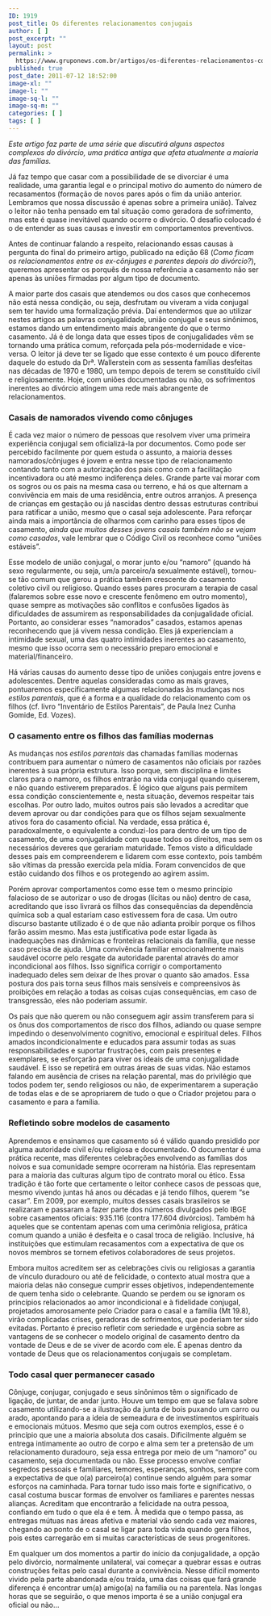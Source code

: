 ```yaml
---
ID: 1919
post_title: Os diferentes relacionamentos conjugais
author: [ ]
post_excerpt: ""
layout: post
permalink: >
  https://www.gruponews.com.br/artigos/os-diferentes-relacionamentos-conjugais
published: true
post_date: 2011-07-12 18:52:00
image-xl: ""
image-l: ""
image-sq-l: ""
image-sq-m: ""
categories: [ ]
tags: [ ]
---
```

<em>Este artigo faz parte de uma série que discutirá alguns aspectos complexos do divórcio, uma prática antiga que afeta atualmente a maioria das famílias.</em>

Já faz tempo que casar com a possibilidade de se divorciar é uma realidade, uma garantia legal e o principal motivo do aumento do número de recasamentos (formação de novos pares após o fim da união anterior. Lembramos que nossa discussão é apenas sobre a primeira união). Talvez o leitor não tenha pensado em tal situação como geradora de sofrimento, mas este é quase inevitável quando ocorre o divórcio. O desafio colocado é o de entender as suas causas e investir em comportamentos preventivos.

Antes de continuar falando a respeito, relacionando essas causas à pergunta do final do primeiro artigo, publicado na edição 68 (<em>Como ficam os relacionamentos entre os ex-cônjuges e parentes depois do divórcio?</em>), queremos apresentar os porquês de nossa referência a casamento não ser apenas às uniões firmadas por algum tipo de documento.

A maior parte dos casais que atendemos ou dos casos que conhecemos não está nessa condição, ou seja, desfrutam ou viveram a vida conjugal sem ter havido uma formalização prévia. Daí entendermos que ao utilizar nestes artigos as palavras conjugalidade, união conjugal e seus sinônimos, estamos dando um entendimento mais abrangente do que o termo casamento. Já é de longa data que esses tipos de conjugalidades vêm se tornando uma prática comum, reforçada pela pós-modernidade e vice-versa. O leitor já deve ter se ligado que esse contexto é um pouco diferente daquele do estudo da Drª. Wallerstein com as sessenta famílias desfeitas nas décadas de 1970 e 1980, um tempo depois de terem se constituído civil e religiosamente. Hoje, com uniões documentadas ou não, os sofrimentos inerentes ao divórcio atingem uma rede mais abrangente de relacionamentos.
<h3>Casais de namorados vivendo como cônjuges</h3>
É cada vez maior o número de pessoas que resolvem viver uma primeira experiência conjugal sem oficializá-la por documentos. Como pode ser percebido facilmente por quem estuda o assunto, a maioria desses namorados/cônjuges é jovem e entra nesse tipo de relacionamento contando tanto com a autorização dos pais como com a facilitação incentivadora ou até mesmo indiferença deles. Grande parte vai morar com os sogros ou os pais na mesma casa ou terreno, e há os que alternam a convivência em mais de uma residência, entre outros arranjos. A presença de crianças em gestação ou já nascidas dentro dessas estruturas contribui para ratificar a união, mesmo que o casal seja adolescente. Para reforçar ainda mais a importância de olharmos com carinho para esses tipos de casamento, <em>ainda que muitos desses jovens casais também não se vejam como casados</em>, vale lembrar que o Código Civil os reconhece como “uniões estáveis”.

Esse modelo de união conjugal, o morar junto e/ou “namoro” (quando há sexo regularmente, ou seja, um/a parceiro/a sexualmente estável), tornou-se tão comum que gerou a prática também crescente do casamento coletivo civil ou religioso. Quando esses pares procuram a terapia de casal (falaremos sobre esse novo e crescente fenômeno em outro momento), quase sempre as motivações são conflitos e confusões ligados às dificuldades de assumirem as responsabilidades da conjugalidade oficial. Portanto, ao considerar esses “namorados” casados, estamos apenas reconhecendo que já vivem nessa condição. Eles já experienciam a intimidade sexual, uma das quatro intimidades inerentes ao casamento, mesmo que isso ocorra sem o necessário preparo emocional e material/financeiro.

Há várias causas do aumento desse tipo de uniões conjugais entre jovens e adolescentes. Dentre aquelas consideradas como as mais graves, pontuaremos especificamente algumas relacionadas às mudanças nos <em>estilos parentais</em>, que é a forma e a qualidade do relacionamento com os filhos (cf. livro “Inventário de Estilos Parentais”, de Paula Inez Cunha Gomide, Ed. Vozes).
<h3><strong>O casamento entre os filhos das famílias modernas</strong></h3>
As mudanças nos <em>estilos parentais</em> das chamadas famílias modernas contribuem para aumentar o número de casamentos não oficiais por razões inerentes à sua própria estrutura. Isso porque, sem disciplina e limites claros para o namoro, os filhos entrarão na vida conjugal quando quiserem, e não quando estiverem preparados. É lógico que alguns pais permitem essa condição conscientemente e, nesta situação, devemos respeitar tais escolhas. Por outro lado, muitos outros pais são levados a acreditar que devem aprovar ou dar condições para que os filhos sejam sexualmente ativos fora do casamento oficial. Na verdade, essa prática é, paradoxalmente, o equivalente a conduzi-los para dentro de um tipo de casamento, de uma conjugalidade com quase todos os direitos, mas sem os necessários deveres que gerariam maturidade. Temos visto a dificuldade desses pais em compreenderem e lidarem com esse contexto, pois também são vítimas da pressão exercida pela mídia. Foram convencidos de que estão cuidando dos filhos e os protegendo ao agirem assim.

Porém aprovar comportamentos como esse tem o mesmo princípio falacioso de se autorizar o uso de drogas (lícitas ou não) dentro de casa, acreditando que isso livrará os filhos das consequências da dependência química sob a qual estariam caso estivessem fora de casa. Um outro discurso bastante utilizado é o de que não adianta proibir porque os filhos farão assim mesmo. Mas esta justificativa pode estar ligada às inadequações nas dinâmicas e fronteiras relacionais da família, que nesse caso precisa de ajuda. Uma convivência familiar emocionalmente mais saudável ocorre pelo resgate da autoridade parental através do amor incondicional aos filhos. Isso significa corrigir o comportamento inadequado deles sem deixar de lhes provar o quanto são amados. Essa postura dos pais torna seus filhos mais sensíveis e compreensivos às proibições em relação a todas as coisas cujas consequências, em caso de transgressão, eles não poderiam assumir.

Os pais que não querem ou não conseguem agir assim transferem para si os ônus dos comportamentos de risco dos filhos, adiando ou quase sempre impedindo o desenvolvimento cognitivo, emocional e espiritual deles. Filhos amados incondicionalmente e educados para assumir todas as suas responsabilidades e suportar frustrações, com pais presentes e exemplares, se esforçarão para viver os ideais de uma conjugalidade saudável. E isso se repetirá em outras áreas de suas vidas. Não estamos falando em ausência de crises na relação parental, mas do privilégio que todos podem ter, sendo religiosos ou não, de experimentarem a superação de todas elas e de se apropriarem de tudo o que o Criador projetou para o casamento e para a família.
<h3><strong>Refletindo sobre modelos de casamento</strong></h3>
Aprendemos e ensinamos que casamento só é válido quando presidido por alguma autoridade civil e/ou religiosa e documentado. O documentar é uma prática recente, mas diferentes celebrações envolvendo as famílias dos noivos e sua comunidade sempre ocorreram na história. Elas representam para a maioria das culturas algum tipo de contrato moral ou ético. Essa tradição é tão forte que certamente o leitor conhece casos de pessoas que, mesmo vivendo juntas há anos ou décadas e já tendo filhos, querem “se casar”. Em 2009, por exemplo, muitos desses casais brasileiros se realizaram e passaram a fazer parte dos números divulgados pelo IBGE sobre casamentos oficiais: 935.116 (contra 177.604 divórcios). Também há aqueles que se contentam apenas com uma cerimônia religiosa, prática comum quando a união é desfeita e o casal troca de religião. Inclusive, há instituições que estimulam recasamentos com a expectativa de que os novos membros se tornem efetivos colaboradores de seus projetos.

Embora muitos acreditem ser as celebrações civis ou religiosas a garantia de vínculo duradouro ou até de felicidade, o contexto atual mostra que a maioria delas não consegue cumprir esses objetivos, independentemente de quem tenha sido o celebrante. Quando se perdem ou se ignoram os princípios relacionados ao amor incondicional e à fidelidade conjugal, projetados amorosamente pelo Criador para o casal e a família (Mt 19.8), virão complicadas crises, geradoras de sofrimentos, que poderiam ter sido evitadas. Portanto é preciso refletir com seriedade e urgência sobre as vantagens de se conhecer o modelo original de casamento dentro da vontade de Deus e de se viver de acordo com ele. É apenas dentro da vontade de Deus que os relacionamentos conjugais se completam.
<h3><strong>Todo casal quer permanecer casado</strong></h3>
Cônjuge, conjugar, conjugado e seus sinônimos têm o significado de ligação, de juntar, de andar junto. Houve um tempo em que se falava sobre casamento utilizando-se a ilustração da junta de bois puxando um carro ou arado, apontando para a ideia de semeadura e de investimentos espirituais e emocionais mútuos. Mesmo que seja com outros exemplos, esse é o princípio que une a maioria absoluta dos casais. Dificilmente alguém se entrega intimamente ao outro de corpo e alma sem ter a pretensão de um relacionamento duradouro, seja essa entrega por meio de um “namoro” ou casamento, seja documentada ou não. Esse processo envolve confiar segredos pessoais e familiares, temores, esperanças, sonhos, sempre com a expectativa de que o(a) parceiro(a) continue sendo alguém para somar esforços na caminhada. Para tornar tudo isso mais forte e significativo, o casal costuma buscar formas de envolver os familiares e parentes nessas alianças. Acreditam que encontrarão a felicidade na outra pessoa, confiando em tudo o que ela é e tem. À medida que o tempo passa, as entregas mútuas nas áreas afetiva e material vão sendo cada vez maiores, chegando ao ponto de o casal se ligar para toda vida quando gera filhos, pois estes carregarão em si muitas características de seus progenitores.

Em qualquer um dos momentos a partir do início da conjugalidade, a opção pelo divórcio, normalmente unilateral, vai começar a quebrar essas e outras construções feitas pelo casal durante a convivência. Nesse difícil momento vivido pela parte abandonada e/ou traída, uma das coisas que fará grande diferença é encontrar um(a) amigo(a) na família ou na parentela. Nas longas horas que se seguirão, o que menos importa é se a união conjugal era oficial ou não...